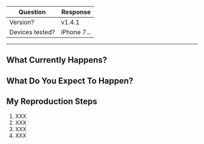 <!--
  --- IMPORTANT ---
  This is a template for a bug report! If you want to submit a feature request,
  please paste this link into your browser and follow the instructions there.

  https://github.com/gitpoint/git-point/issues/new?template=FEATURE_REQUEST.md
  -----------------
-->

<!--
  Hi there!

  Thanks for considering to file a bug with GitPoint. Please take a moment to
  answer the basic questions listed in this template. If there is no need for
  certain fields or sections, please delete those headers before submitting. We
  know not all tickets require those steps. Otherwise, please try to be as
  detailed as possible.

  If this is just a generic question, please consider talking with us on Gitter:
  https://gitter.im/git-point

  Thanks!
-->

| Question         | Response    |
| ---------------- | ----------- |
| Version?         | v1.4.1      |
| Devices tested?  | iPhone 7... |

---

## What Currently Happens?

<!--
  Describe what happens.
-->

## What Do You Expect To Happen?

<!--
  Describe what you expect to happen differently.
-->

## My Reproduction Steps

<!--
  Please specify the exact steps you took for this bug to occur. Provide as much
  detail as possible so we're able to reproduce these steps.
-->

1. XXX
1. XXX
1. XXX
1. XXX


<!-- DO NOT MODIFY BELOW THIS LINE -->
<!-- ----------------------------- -->
<!-- GITPOINT_BUG -->
